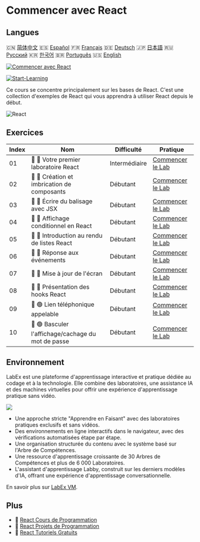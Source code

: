 # Commencer avec React

## Langues

🇨🇳 [简体中文](README_zh.md) 🇪🇸 [Español](README_es.md) 🇫🇷 [Français](README_fr.md) 🇩🇪 [Deutsch](README_de.md) 🇯🇵 [日本語](README_ja.md) 🇷🇺 [Русский](README_ru.md) 🇰🇷 [한국어](README_ko.md) 🇧🇷 [Português](README_pt.md) 🇺🇸 [English](README.md) 

[![Commencer avec React](https://cover-creator.labex.io/quick-start-with-react.png?lang=fr)](https://labex.io/fr/courses/quick-start-with-react)

[![Start-Learning](https://img.shields.io/badge/Start-Learning-whitesmoke?style=for-the-badge)](https://labex.io/fr/courses/quick-start-with-react)

Ce cours se concentre principalement sur les bases de React. C'est une collection d'exemples de React qui vous apprendra à utiliser React depuis le début.

![React](https://img.shields.io/badge/React-whitesmoke?style=for-the-badge&logo=react)


## Exercices

|   Index | Nom                                                | Difficulté    | Pratique                                                                                                                     |
|---------|----------------------------------------------------|---------------|------------------------------------------------------------------------------------------------------------------------------|
|      01 | 📖 🔵 Votre premier laboratoire React              | Intermédiaire | <a target='_blank' href='https://labex.io/fr/tutorials/react-your-first-react-lab-92968'>Commencer le Lab</a>                |
|      02 | 📖 🔵 Création et imbrication de composants        | Débutant      | <a target='_blank' href='https://labex.io/fr/tutorials/react-creating-and-nesting-components-100371'>Commencer le Lab</a>    |
|      03 | 📖 🔵 Écrire du balisage avec JSX                  | Débutant      | <a target='_blank' href='https://labex.io/fr/tutorials/react-writing-markup-with-jsx-100376'>Commencer le Lab</a>            |
|      04 | 📖 🔵 Affichage conditionnel en React              | Débutant      | <a target='_blank' href='https://labex.io/fr/tutorials/react-conditional-rendering-in-react-100370'>Commencer le Lab</a>     |
|      05 | 📖 🔵 Introduction au rendu de listes React        | Débutant      | <a target='_blank' href='https://labex.io/fr/tutorials/react-rendering-react-lists-introduction-100372'>Commencer le Lab</a> |
|      06 | 📖 🔵 Réponse aux événements                       | Débutant      | <a target='_blank' href='https://labex.io/fr/tutorials/react-responding-to-events-100373'>Commencer le Lab</a>               |
|      07 | 📖 🔵 Mise à jour de l'écran                       | Débutant      | <a target='_blank' href='https://labex.io/fr/tutorials/react-updating-the-screen-100374'>Commencer le Lab</a>                |
|      08 | 📖 🔵 Présentation des hooks React                 | Débutant      | <a target='_blank' href='https://labex.io/fr/tutorials/react-react-hooks-introduction-100375'>Commencer le Lab</a>           |
|      09 | 📖 🟢 Lien téléphonique appelable                  | Débutant      | <a target='_blank' href='https://labex.io/fr/tutorials/react-callable-telephone-link-38342'>Commencer le Lab</a>             |
|      10 | 📖 🟢 Basculer l'affichage/cachage du mot de passe | Débutant      | <a target='_blank' href='https://labex.io/fr/tutorials/react-show-hide-password-toggle-38358'>Commencer le Lab</a>           |

## Environnement

LabEx est une plateforme d'apprentissage interactive et pratique dédiée au codage et à la technologie. Elle combine des laboratoires, une assistance IA et des machines virtuelles pour offrir une expérience d'apprentissage pratique sans vidéo.

![](https://tutorial-screenshot.getvm.io/images/vm-1725247253.png)

- Une approche stricte "Apprendre en Faisant" avec des laboratoires pratiques exclusifs et sans vidéos.
- Des environnements en ligne interactifs dans le navigateur, avec des vérifications automatisées étape par étape.
- Une organisation structurée du contenu avec le système basé sur l'Arbre de Compétences.
- Une ressource d'apprentissage croissante de 30 Arbres de Compétences et plus de 6 000 Laboratoires.
- L'assistant d'apprentissage Labby, construit sur les derniers modèles d'IA, offrant une expérience d'apprentissage conversationnelle.

En savoir plus sur [LabEx VM](https://support.labex.io/using-labex/virtual-machine).

## Plus

- 🔗 [React Cours de Programmation](https://github.com/labex-labs/awesome-programming-courses)
- 🔗 [React Projets de Programmation](https://github.com/labex-labs/awesome-programming-projects)
- 🔗 [React Tutoriels Gratuits](https://github.com/labex-labs/react-free-tutorials)

